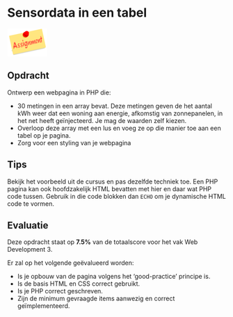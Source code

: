 # Sensordata in een tabel

![download](./images/assignment.png)

## Opdracht
Ontwerp een webpagina in PHP die:
* 30 metingen in een array bevat. Deze metingen geven de het aantal kWh weer dat een woning aan energie, afkomstig van zonnepanelen, in het net heeft geïnjecteerd. Je mag de waarden zelf kiezen.
* Overloop deze array met een lus en voeg ze op die manier toe aan een tabel op je pagina.
* Zorg voor een styling van je webpagina
    
## Tips

Bekijk het voorbeeld uit de cursus en pas dezelfde techniek toe.
Een PHP pagina kan ook hoofdzakelijk HTML bevatten met hier en daar wat PHP code tussen.
Gebruik in die code blokken dan `ECHO` om je dynamische HTML code te vormen.

## Evaluatie

Deze opdracht staat op **7.5%** van de totaalscore voor het vak Web Development 3.

Er zal op het volgende geëvalueerd worden:
* Is je opbouw van de pagina volgens het ‘good-practice’ principe is.
* Is de basis HTML en CSS correct gebruikt.
* Is je PHP correct geschreven.
* Zijn de minimum gevraagde items aanwezig en correct geïmplementeerd.

